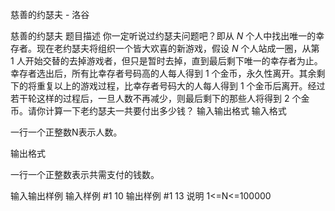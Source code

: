 



慈善的约瑟夫 - 洛谷














慈善的约瑟夫
题目描述
你一定听说过约瑟夫问题吧？即从 $N$ 个人中找出唯一的幸存者。现在老约瑟夫将组织一个皆大欢喜的新游戏，假设 $N$ 个人站成一圈，从第 $1$ 人开始交替的去掉游戏者，但只是暂时去掉，直到最后剩下唯一的幸存者为止。幸存者选出后，所有比幸存者号码高的人每人得到 $1$ 个金币，永久性离开。其余剩下的将重复以上的游戏过程，比幸存者号码大的人每人得到 $1$ 个金币后离开。经过若干轮这样的过程后，一旦人数不再减少，则最后剩下的那些人将得到 $2$ 个金币。请你计算一下老约瑟夫一共要付出多少钱？
输入输出格式
输入格式

一行一个正整数N表示人数。

输出格式

一行一个正整数表示共需支付的钱数。

输入输出样例
输入样例 #1
10
输出样例 #1
13
说明
1<=N<=100000







